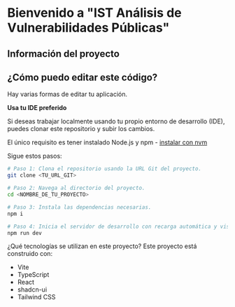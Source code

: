 # Bienvenido a "IST Análisis de Vulnerabilidades Públicas"

## Información del proyecto

## ¿Cómo puedo editar este código?

Hay varias formas de editar tu aplicación.

**Usa tu IDE preferido**

Si deseas trabajar localmente usando tu propio entorno de desarrollo (IDE), puedes clonar este repositorio y subir los cambios.

El único requisito es tener instalado Node.js y npm - [instalar con nvm](https://github.com/nvm-sh/nvm#installing-and-updating)

Sigue estos pasos:

```sh
# Paso 1: Clona el repositorio usando la URL Git del proyecto.
git clone <TU_URL_GIT>

# Paso 2: Navega al directorio del proyecto.
cd <NOMBRE_DE_TU_PROYECTO>

# Paso 3: Instala las dependencias necesarias.
npm i

# Paso 4: Inicia el servidor de desarrollo con recarga automática y vista previa instantánea.
npm run dev
```
¿Qué tecnologías se utilizan en este proyecto?
Este proyecto está construido con:

- Vite
- TypeScript
- React
- shadcn-ui
- Tailwind CSS



